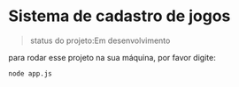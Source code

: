 # Sistema de cadastro de jogos 

>   status do projeto:Em desenvolvimento

para rodar esse projeto na sua máquina, por favor digite:

```
node app.js
```

